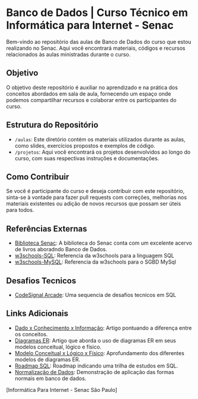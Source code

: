 # Banco de Dados | Curso Técnico em Informática para Internet - Senac

Bem-vindo ao repositório das aulas de Banco de Dados do curso que estou realizando no Senac. Aqui você encontrará materiais, códigos e recursos relacionados às aulas ministradas durante o curso.

## Objetivo

O objetivo deste repositório é auxiliar no aprendizado e na prática dos conceitos abordados em sala de aula, fornecendo um espaço onde podemos compartilhar recursos e colaborar entre os participantes do curso.

## Estrutura do Repositório

- `/aulas`: Este diretório contém os materiais utilizados durante as aulas, como slides, exercícios propostos e exemplos de código.
- `/projetos`: Aqui você encontrará os projetos desenvolvidos ao longo do curso, com suas respectivas instruções e documentações.

## Como Contribuir

Se você é participante do curso e deseja contribuir com este repositório, sinta-se à vontade para fazer pull requests com correções, melhorias nos materiais existentes ou adição de novos recursos que possam ser úteis para todos.


## Referências Externas
- [Biblioteca Senac](http://biblioteca.sp.senac.br/bnportal/m/pt-BR/search?exp=sql): A biblioteca do Senac conta com um excelente acervo de livros aboradndo Banco de Dados.
- [w3schools-SQL](https://www.w3schools.com/sql/default.asp): Referencia da w3schools para a linguagem SQL
- [w3schools-MySQL](https://www.w3schools.com/mysql/default.asp): Referencia da w3schools para o SGBD MySql


## Desafios Tecnicos
- [CodeSignal Arcade](https://app.codesignal.com/arcade/db): Uma sequencia de desafios tecnicos em SQL

## Links Adicionais
 - [Dado x Conhecimento x Informação](https://www.estrategiaconcursos.com.br/blog/dado-informacao-conhecimento-inteligencia/#): Artigo pontuando a diferença entre os conceitos.
 - [Diagramas ER](https://www.lucidchart.com/pages/pt/o-que-e-diagrama-entidade-relacionamento): Artigo que aborda o uso de diagramas ER em seus modelos conceitual, lógico e físico.
 - [Modelo Conceitual x Lógico x Físico](https://pt.stackoverflow.com/questions/294699/qual-a-diferen%C3%A7a-entre-modelagem-conceitual-l%C3%B3gica-e-f%C3%ADsica): Aprofundamento dos diferentes modelos de diagramas ER.
 - [Roadmap SQL](https://roadmap.sh/sql): Roadmap indicando uma trilha de estudos em SQL.
 - [Normalização de Dados](https://learn.microsoft.com/pt-br/office/troubleshoot/access/database-normalization-description): Demonstração de aplicação das formas normais em banco de dados.

[Informática Para Internet - Senac São Paulo]